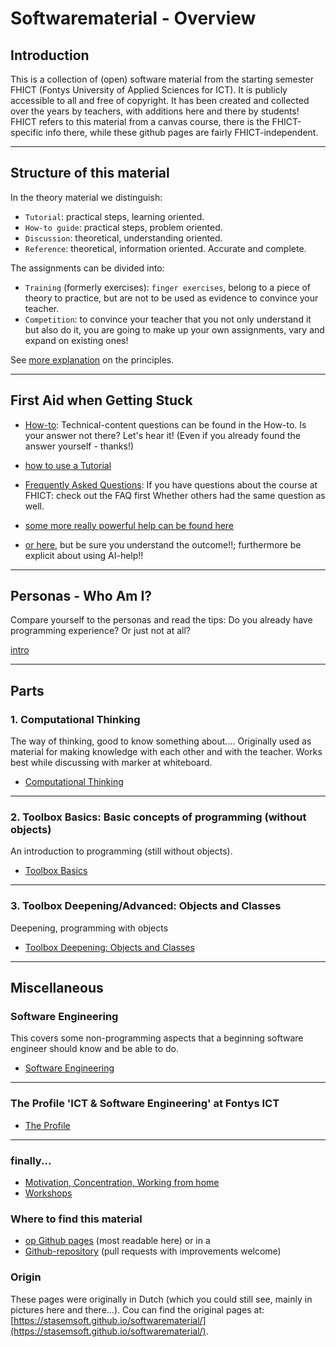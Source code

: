 # Softwarematerial - Overview


## Introduction

This is a collection of (open) software material from the starting semester FHICT (Fontys University of Applied Sciences for ICT). It is publicly accessible to all and free of copyright. It has been created and collected over the years by teachers, with additions here and there by students! FHICT refers to this material from a canvas course, there is the FHICT-specific info there, while these github pages are fairly FHICT-independent.

---

## Structure of this material

In the theory material we distinguish:

+ `Tutorial`: practical steps, learning oriented.
+ `How-to guide`: practical steps, problem oriented.
+ `Discussion`: theoretical, understanding oriented.
+ `Reference`: theoretical, information oriented. Accurate and complete.

The assignments can be divided into:

+ `Training` (formerly exercises): `finger exercises`, belong to a piece of theory to practice, but are not to be used as evidence to convince your teacher.
+ `Competition`: to convince your teacher that you not only understand it but also do it, you are going to make up your own assignments, vary and expand on existing ones!

See [more explanation](https://stasemsoft.github.io/FontysICT-sem1/docs/meta) on the principles. 

---

## First Aid when Getting Stuck

+ [How-to](https://stasemsoft.github.io/FontysICT-sem1/docs/basic/howto): Technical-content questions can be found in the How-to. Is your answer not there? Let's hear it! (Even if you already found the answer yourself - thanks!)
+ [how to use a Tutorial](docs/process/howtoLookAtATutorial.md)

+ [Frequently Asked Questions](https://stasemsoft.github.io/FontysICT-sem1/docs/FAQ): If you have questions about the course at FHICT: check out the FAQ first Whether others had the same question as well.
+ [some more really powerful help can be found here](https://chat.openai.com/chat)
+ [or here](https://www.perplexity.ai), but be sure you understand the outcome!!; furthermore be explicit about using AI-help!! 

---

## Personas - Who Am I? 

Compare yourself to the personas and read the tips: Do you already have programming experience? Or just not at all?

[intro](docs/personas/intro)

---

## Parts

### 1. Computational Thinking

The way of thinking, good to know something about.... Originally used as material for making knowledge with each other and with the teacher. Works best while discussing with marker at whiteboard.

+ [Computational Thinking](https://stasemsoft.github.io/FontysICT-sem1/docs/computational)

---

### 2. Toolbox Basics: Basic concepts of programming (without objects)

An introduction to programming (still without objects).

+ [Toolbox Basics](https://stasemsoft.github.io/FontysICT-sem1/docs/basic/)

---

### 3. Toolbox Deepening/Advanced: Objects and Classes

Deepening, programming with objects

+ [Toolbox Deepening: Objects and Classes](https://stasemsoft.github.io/FontysICT-sem1/docs/objects/)

---


## Miscellaneous

### Software Engineering

This covers some non-programming aspects that a beginning software engineer should know and be able to do.

+ [Software Engineering](https://stasemsoft.github.io/FontysICT-sem1/docs/software%20engineering/)


---

### The Profile 'ICT & Software Engineering' at Fontys ICT

+ [The Profile](https://stasemsoft.github.io/FontysICT-sem1/docs/softwareprofiel/)

---

### finally...

+ [Motivation, Concentration, Working from home](docs/process/motivatieconcentratie)
+ [Workshops](https://stasemsoft.github.io/FontysICT-sem1/docs/workshops/)

### Where to find this material
+ [op Github pages](https://stasemsoft.github.io/FontysICT-sem1/) (most readable here)
or in a
+ [Github-repository](https://github.com/stasemsoft/FontysICT-sem1) (pull requests with improvements welcome)

### Origin

These pages were originally in Dutch (which you could still see, mainly in pictures here and there...). 
Cou can find the original pages at: 
[https://stasemsoft.github.io/softwarematerial/](https://stasemsoft.github.io/softwarematerial/).

